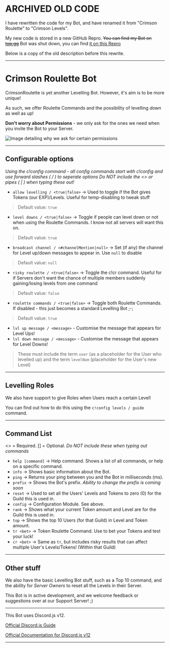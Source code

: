 # ARCHIVED OLD CODE
I have rewritten the code for my Bot, and have renamed it from "Crimson Roulette" to "Crimson Levels".

My new code is stored in a new GitHub Repro. ~~You can find my Bot on [top.gg](https://top.gg/bot/657859837023092746)~~ Bot was shut down, you can find [it on this Repro](https://github.com/TwilightZebby/CrimsonLevelsBot)

Below is a copy of the old description before this rewrite.

---
# Crimson Roulette Bot

CrimsonRoulette is yet another Levelling Bot. However, it's aim is to be more unique!

As such, we offer Roulette Commands and the possibility of levelling *down* as well as up!

**Don't worry about Permissions** - we only ask for the ones we need when you invite the Bot to your Server.

![Image detailing why we ask for certain permissions](https://i.imgur.com/oQyFRqv.png)

---

## Configurable options
*Using the c!config command - all config commands start with c!config and use forward slashes ( / ) to seperate options
Do NOT include the <> or pipes ( | ) when typing these out!*

- `allow levelling / <true|false>` -> Used to toggle if the Bot gives Tokens (our EXP)/Levels. Useful for temp-disabling to tweak stuff
> Default value: `true`

- `level downs / <true|false>` -> Toggle if people can level down or not when using the Roulette Commands. I know not all servers will want this on.
> Default value: `true`

- `broadcast channel / <#channelMention|null>` -> Set (if any) the channel for Level up/down messages to appear in. Use `null` to disable
> Default value: `null`

- `risky roulette / <true|false>` -> Toggle the c!cr command. Useful for if Servers don't want the chance of multiple members suddenly gaining/losing levels from one command
> Default value: `false`

- `roulette commands / <true|false>` -> Toggle both Roulette Commands. If disabled - this just becomes a standard Levelling Bot ;-;
> Default value: `true`

- `lvl up message / <message>` - Customise the message that appears for Level Ups!
- `lvl down message / <message>` - Customise the message that appears for Level Downs!
> These must include the term `user` (as a placeholder for the User who levelled up) and the term `levelNum` (placeholder for the User's new Level)

---

## Levelling Roles
We also have support to give Roles when Users reach a certain Level!

You can find out how to do this using the `c!config levels / guide` command.

---

## Command List
<> = Required. \[\] = Optional. *Do NOT include these when typing out commands*

- `help [command]` -> Help command. Shows a list of all commands, or help on a specific command.
- `info` -> Shows basic information about the Bot.
- `ping` -> Returns your ping between you and the Bot in milliseconds (ms). 
- `prefix` -> Shows the Bot's prefix. *Ability to change the prefix is coming soon*
- `reset` -> Used to set all the Users' Levels and Tokens to zero (0) for the Guild this is used in.
- `config` -> Configuration Module. See above.
- `rank` -> Shows what your current Token amount and Level are for the Guild this is used in.
- `top` -> Shows the top 10 Users (for that Guild) in Level and Token amount.
- `tr <bet>` -> Token Roulette Command. Use to bet your Tokens and test your luck!
- `cr <bet>` -> Same as `tr`, but includes risky results that can affect multiple User's Levels/Tokens! (Within that Guild)

---

## Other stuff
We also have the basic Levelling Bot stuff, such as a Top 10 command, and the ability for *Server Owners* to reset all the Levels in their Server.

This Bot is in active development, and we welcome feedback or suggestions over at our Support Server! ;)

---
This Bot uses Discord.js v12.

[Official Discord.js Guide](https://discordjs.guide/preparations/)

[Official Documentation for Discord.js v12](https://discord.js.org/#/docs/main/master/)

---
